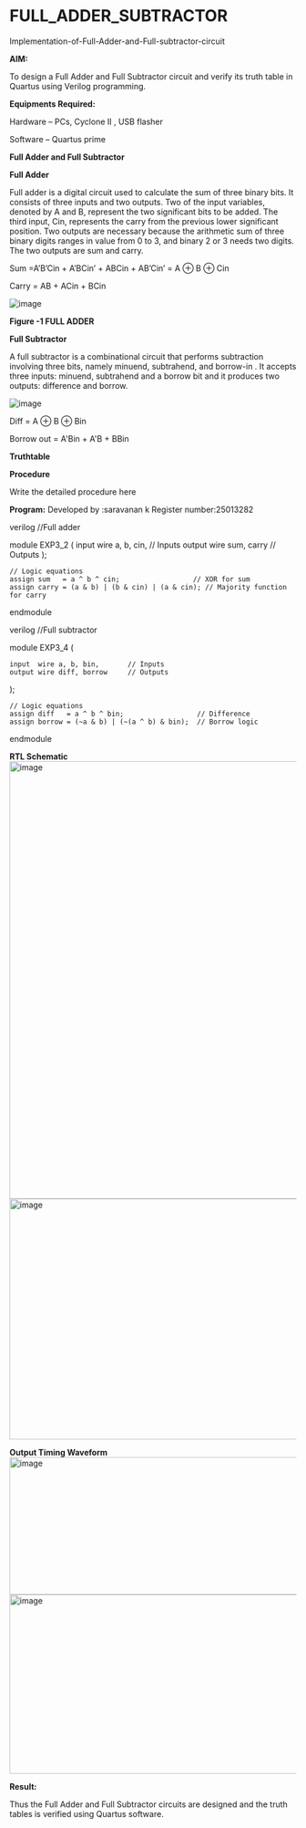 # FULL_ADDER_SUBTRACTOR

Implementation-of-Full-Adder-and-Full-subtractor-circuit

**AIM:**

To design a Full Adder and Full Subtractor circuit and verify its truth table in Quartus using Verilog programming.

**Equipments Required:**

Hardware – PCs, Cyclone II , USB flasher

Software – Quartus prime

**Full Adder and Full Subtractor**

**Full Adder**

Full adder is a digital circuit used to calculate the sum of three binary bits. It consists of three inputs and two outputs. Two of the input variables, denoted by A and B, represent the two significant bits to be added. The third input, Cin, represents the carry from the previous lower significant position. Two outputs are necessary because the arithmetic sum of three binary digits ranges in value from 0 to 3, and binary 2 or 3 needs two digits. The two outputs are sum and carry.

Sum =A’B’Cin + A’BCin’ + ABCin + AB’Cin’ = A ⊕ B ⊕ Cin 

Carry = AB + ACin + BCin

![image](https://github.com/naavaneetha/FULL_ADDER_SUBTRACTOR/assets/154305477/0f30ba51-5ffb-4198-845f-18e054f675e7)

**Figure -1 FULL ADDER**

**Full Subtractor**

A full subtractor is a combinational circuit that performs subtraction involving three bits, namely minuend, subtrahend, and borrow-in . It accepts three inputs: minuend, subtrahend and a borrow bit and it produces two outputs: difference and borrow.

![image](https://github.com/naavaneetha/FULL_ADDER_SUBTRACTOR/assets/154305477/02b24f51-ab51-4304-9ad6-7b81ffc1ead5)

Diff = A ⊕ B ⊕ Bin 

Borrow out = A'Bin + A'B + BBin

**Truthtable**

**Procedure**

Write the detailed procedure here

**Program:**
Developed by :saravanan k
Register number:25013282



verilog
//Full adder

module EXP3_2 (
    input  wire a, b, cin,   // Inputs
    output wire sum, carry   // Outputs
);

    // Logic equations
    assign sum   = a ^ b ^ cin;                  // XOR for sum
    assign carry = (a & b) | (b & cin) | (a & cin); // Majority function for carry

endmodule





verilog
//Full subtractor

module EXP3_4 (

    input  wire a, b, bin,       // Inputs
    output wire diff, borrow     // Outputs
    
);

    // Logic equations
    assign diff   = a ^ b ^ bin;                  // Difference
    assign borrow = (~a & b) | (~(a ^ b) & bin);  // Borrow logic
    

endmodule


**RTL Schematic**
<img width="1016" height="767" alt="image" src="https://github.com/user-attachments/assets/45e65128-2f52-419e-8537-6b758a65c2c2" />
<img width="1020" height="422" alt="image" src="https://github.com/user-attachments/assets/4cd8651f-2a0a-495a-9ba5-8978c8534d6f" />

**Output Timing Waveform**
<img width="1318" height="241" alt="image" src="https://github.com/user-attachments/assets/99b96d05-2b35-4bfa-8952-389037a9c732" />
<img width="1316" height="314" alt="image" src="https://github.com/user-attachments/assets/f75e481e-6b27-4164-a4e9-93210555c37f" />

**Result:**

Thus the Full Adder and Full Subtractor circuits are designed and the truth tables is verified using Quartus software.



